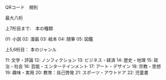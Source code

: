 QRコード　規則

最大八桁

上7桁目まで:　本の種類

01: 小説
02: 漫画
03: 絵本
04: 随筆
05: 図鑑

上5,6桁目： 本のジャンル

11: 文学・評論
12: ノンフィクション
13: ビジネス・経済
14: 歴史・地理
15: 政治・社会
16: 芸能・エンターテインメント
17: アート・デザイン
18: 宗教・思想
19: 趣味・実用
20: 教育：自己啓発
21: スポーツ・アウトドア
22: 児童書